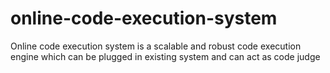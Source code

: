 # online-code-execution-system
Online code execution system is a scalable and robust code execution engine which can be plugged in existing system and can act as code judge
